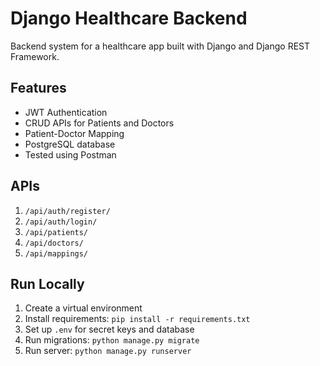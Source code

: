 # Django Healthcare Backend

Backend system for a healthcare app built with Django and Django REST Framework.

## Features
- JWT Authentication
- CRUD APIs for Patients and Doctors
- Patient-Doctor Mapping
- PostgreSQL database
- Tested using Postman

## APIs
1. `/api/auth/register/`
2. `/api/auth/login/`
3. `/api/patients/`
4. `/api/doctors/`
5. `/api/mappings/`

## Run Locally
1. Create a virtual environment
2. Install requirements: `pip install -r requirements.txt`
3. Set up `.env` for secret keys and database
4. Run migrations: `python manage.py migrate`
5. Run server: `python manage.py runserver`
